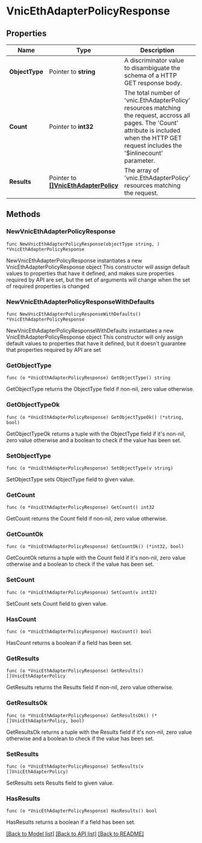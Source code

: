# VnicEthAdapterPolicyResponse

## Properties

Name | Type | Description | Notes
------------ | ------------- | ------------- | -------------
**ObjectType** | Pointer to **string** | A discriminator value to disambiguate the schema of a HTTP GET response body. | 
**Count** | Pointer to **int32** | The total number of &#39;vnic.EthAdapterPolicy&#39; resources matching the request, accross all pages. The &#39;Count&#39; attribute is included when the HTTP GET request includes the &#39;$inlinecount&#39; parameter. | [optional] 
**Results** | Pointer to [**[]VnicEthAdapterPolicy**](vnic.EthAdapterPolicy.md) | The array of &#39;vnic.EthAdapterPolicy&#39; resources matching the request. | [optional] 

## Methods

### NewVnicEthAdapterPolicyResponse

`func NewVnicEthAdapterPolicyResponse(objectType string, ) *VnicEthAdapterPolicyResponse`

NewVnicEthAdapterPolicyResponse instantiates a new VnicEthAdapterPolicyResponse object
This constructor will assign default values to properties that have it defined,
and makes sure properties required by API are set, but the set of arguments
will change when the set of required properties is changed

### NewVnicEthAdapterPolicyResponseWithDefaults

`func NewVnicEthAdapterPolicyResponseWithDefaults() *VnicEthAdapterPolicyResponse`

NewVnicEthAdapterPolicyResponseWithDefaults instantiates a new VnicEthAdapterPolicyResponse object
This constructor will only assign default values to properties that have it defined,
but it doesn't guarantee that properties required by API are set

### GetObjectType

`func (o *VnicEthAdapterPolicyResponse) GetObjectType() string`

GetObjectType returns the ObjectType field if non-nil, zero value otherwise.

### GetObjectTypeOk

`func (o *VnicEthAdapterPolicyResponse) GetObjectTypeOk() (*string, bool)`

GetObjectTypeOk returns a tuple with the ObjectType field if it's non-nil, zero value otherwise
and a boolean to check if the value has been set.

### SetObjectType

`func (o *VnicEthAdapterPolicyResponse) SetObjectType(v string)`

SetObjectType sets ObjectType field to given value.


### GetCount

`func (o *VnicEthAdapterPolicyResponse) GetCount() int32`

GetCount returns the Count field if non-nil, zero value otherwise.

### GetCountOk

`func (o *VnicEthAdapterPolicyResponse) GetCountOk() (*int32, bool)`

GetCountOk returns a tuple with the Count field if it's non-nil, zero value otherwise
and a boolean to check if the value has been set.

### SetCount

`func (o *VnicEthAdapterPolicyResponse) SetCount(v int32)`

SetCount sets Count field to given value.

### HasCount

`func (o *VnicEthAdapterPolicyResponse) HasCount() bool`

HasCount returns a boolean if a field has been set.

### GetResults

`func (o *VnicEthAdapterPolicyResponse) GetResults() []VnicEthAdapterPolicy`

GetResults returns the Results field if non-nil, zero value otherwise.

### GetResultsOk

`func (o *VnicEthAdapterPolicyResponse) GetResultsOk() (*[]VnicEthAdapterPolicy, bool)`

GetResultsOk returns a tuple with the Results field if it's non-nil, zero value otherwise
and a boolean to check if the value has been set.

### SetResults

`func (o *VnicEthAdapterPolicyResponse) SetResults(v []VnicEthAdapterPolicy)`

SetResults sets Results field to given value.

### HasResults

`func (o *VnicEthAdapterPolicyResponse) HasResults() bool`

HasResults returns a boolean if a field has been set.


[[Back to Model list]](../README.md#documentation-for-models) [[Back to API list]](../README.md#documentation-for-api-endpoints) [[Back to README]](../README.md)


